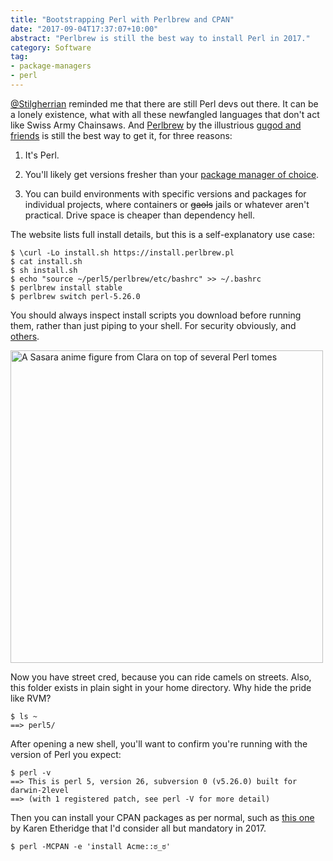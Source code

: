 ```yaml
---
title: "Bootstrapping Perl with Perlbrew and CPAN"
date: "2017-09-04T17:37:07+10:00"
abstract: "Perlbrew is still the best way to install Perl in 2017."
category: Software
tag:
- package-managers
- perl
---
```

[@Stilgherrian] reminded me that there are still Perl devs out there. It can be a lonely existence, what with all these newfangled languages that don't act like Swiss Army Chainsaws. And [Perlbrew] by the illustrious [gugod and friends] is still the best way to get it, for three reasons:

1. It's Perl.

2. You'll likely get versions fresher than your [package manager of choice].

3. You can build environments with specific versions and packages for individual projects, where containers or ~~gaols~~ jails or whatever aren't practical. Drive space is cheaper than dependency hell.

The website lists full install details, but this is a self-explanatory use case:

    $ \curl -Lo install.sh https://install.perlbrew.pl
    $ cat install.sh
    $ sh install.sh
    $ echo "source ~/perl5/perlbrew/etc/bashrc" >> ~/.bashrc
    $ perlbrew install stable
    $ perlbrew switch perl-5.26.0

You should always inspect install scripts you download before running them, rather than just piping to your shell. For security obviously, and [others].

<p><img src="https://c2.staticflickr.com/8/7369/10549087343_e8bd93104a.jpg" srcset="https://c2.staticflickr.com/8/7369/10549087343_e8bd93104a.jpg 1x, https://c2.staticflickr.com/8/7369/10549087343_e8bd93104a_b.jpg 2x" alt="A Sasara anime figure from Clara on top of several Perl tomes" style="width:500px" /></p>

Now you have street cred, because you can ride camels on streets. Also, this folder exists in plain sight in your home directory. Why hide the pride like RVM?

    $ ls ~
    ==> perl5/

After opening a new shell, you'll want to confirm you're running with the version of Perl you expect:

    $ perl -v
    ==> This is perl 5, version 26, subversion 0 (v5.26.0) built for darwin-2level
    ==> (with 1 registered patch, see perl -V for more detail)

Then you can install your CPAN packages as per normal, such as [this one] by Karen Etheridge that I'd consider all but mandatory in 2017.

    $ perl -MCPAN -e 'install Acme::ಠ_ಠ'

[@Stilgherrian]: https://twitter.com/stilgherrian/status/904483298998550528
[Perlbrew]: http://perlbrew.pl
[gugod and friends]: https://github.com/gugod/App-perlbrew/graphs/contributors
[package manager of choice]: https://www.youtube.com/watch?v=wCDIYvFmgW8
[others]: https://www.seancassidy.me/dont-pipe-to-your-shell.html "Sean Cassidy: Don't Pipe to your Shell"
[this one]: https://metacpan.org/pod/distribution/Acme-LookOfDisapproval/lib/Acme/o_o.pm "meta::cpan - Acme-LookOfDisapproval"

